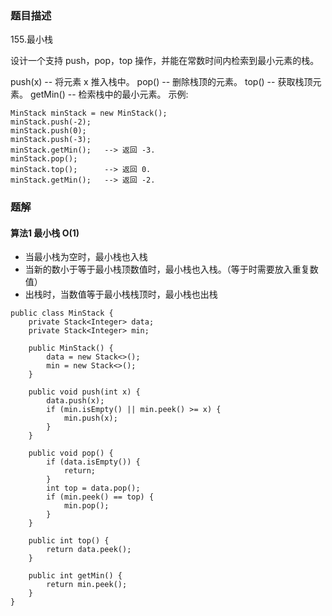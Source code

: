 ### 题目描述
155.最小栈

设计一个支持 push，pop，top 操作，并能在常数时间内检索到最小元素的栈。

push(x) -- 将元素 x 推入栈中。
pop() -- 删除栈顶的元素。
top() -- 获取栈顶元素。
getMin() -- 检索栈中的最小元素。
示例:
```
MinStack minStack = new MinStack();
minStack.push(-2);
minStack.push(0);
minStack.push(-3);
minStack.getMin();   --> 返回 -3.
minStack.pop();
minStack.top();      --> 返回 0.
minStack.getMin();   --> 返回 -2.
```

### 题解

#### 算法1 最小栈 O(1)

- 当最小栈为空时，最小栈也入栈
- 当新的数小于等于最小栈顶数值时，最小栈也入栈。（等于时需要放入重复数值）
- 出栈时，当数值等于最小栈栈顶时，最小栈也出栈

```$java
public class MinStack {
    private Stack<Integer> data;
    private Stack<Integer> min;

    public MinStack() {
        data = new Stack<>();
        min = new Stack<>();
    }

    public void push(int x) {
        data.push(x);
        if (min.isEmpty() || min.peek() >= x) {
            min.push(x);
        }
    }

    public void pop() {
        if (data.isEmpty()) {
            return;
        }
        int top = data.pop();
        if (min.peek() == top) {
            min.pop();
        }
    }

    public int top() {
        return data.peek();
    }

    public int getMin() {
        return min.peek();
    }
}
```
